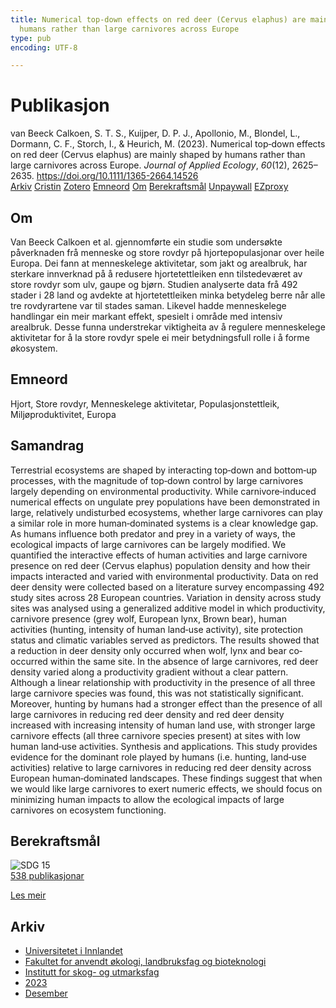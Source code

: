 ```yaml
---
title: Numerical top‐down effects on red deer (Cervus elaphus) are mainly shaped by
  humans rather than large carnivores across Europe
type: pub
encoding: UTF-8

---
```

<h1>Publikasjon</h1>
<article id="csl-bib-container-RTEEBJ2U" class="csl-bib-container">
  <div class="csl-bib-body"> <div class="csl-entry">van Beeck Calkoen, S. T. S., Kuijper, D. P. J., Apollonio, M., Blondel, L., Dormann, C. F., Storch, I., &#38; Heurich, M. (2023). Numerical top‐down effects on red deer (Cervus elaphus) are mainly shaped by humans rather than large carnivores across Europe. <i>Journal of Applied Ecology</i>, <i>60</i>(12), 2625–2635. <a href="https://doi.org/10.1111/1365-2664.14526">https://doi.org/10.1111/1365-2664.14526</a></div> </div>
  <div class="csl-bib-buttons">
    <a href="#taxonomy-article-RTEEBJ2U" alt="archive" class="csl-bib-button">Arkiv</a>
    <a href="https://app.cristin.no/results/show.jsf?id=2208509" alt="Cristin" class="csl-bib-button">Cristin</a>
    <a href="http://zotero.org/groups/5881554/items/RTEEBJ2U" alt="Zotero" class="csl-bib-button">Zotero</a>
    <a href="#keywords-article-RTEEBJ2U" alt="keywords" class="csl-bib-button">Emneord</a>
    <a href="#about-article-RTEEBJ2U" alt="about_pub" class="csl-bib-button">Om</a>
    <a href="#sdg-article-RTEEBJ2U" alt="sdg" class="csl-bib-button">Berekraftsmål</a>
    <a href="https://onlinelibrary.wiley.com/doi/pdfdirect/10.1111/1365-2664.14526" alt="Unpaywall" class="csl-bib-button">Unpaywall</a>
    <a href="https://onlinelibrary.wiley.com/doi/pdfdirect/10.1111/1365-2664.14526" alt="EZproxy" class="csl-bib-button">EZproxy</a>
  </div>
  <div id="csl-bib-meta-container-RTEEBJ2U"></div>
</article>
<div id="csl-bib-meta-RTEEBJ2U" class="csl-bib-meta">
  <article id="about-article-RTEEBJ2U" class="about_pub-article">
    <h1>Om</h1>
    Van Beeck Calkoen et al. gjennomførte ein studie som undersøkte påverknaden frå menneske og store rovdyr på hjortepopulasjonar over heile Europa. Dei fann at menneskelege aktivitetar, som jakt og arealbruk, har sterkare innverknad på å redusere hjortetettleiken enn tilstedeværet av store rovdyr som ulv, gaupe og bjørn. Studien analyserte data frå 492 stader i 28 land og avdekte at hjortetettleiken minka betydeleg berre når alle tre rovdyrartene var til stades saman. Likevel hadde menneskelege handlingar ein meir markant effekt, spesielt i område med intensiv arealbruk. Desse funna understrekar viktigheita av å regulere menneskelege aktivitetar for å la store rovdyr spele ei meir betydningsfull rolle i å forme økosystem.
  </article>
  <article id="keywords-article-RTEEBJ2U" class="keywords-article">
    <h1>Emneord</h1>
    Hjort, Store rovdyr, Menneskelege aktivitetar, Populasjonstettleik, Miljøproduktivitet, Europa
  </article>
  <article id="abstract-article-RTEEBJ2U" class="abstract-article">
    <h1>Samandrag</h1>
    Terrestrial ecosystems are shaped by interacting top‐down and bottom‐up processes, with the magnitude of top‐down control by large carnivores largely depending on environmental productivity. While carnivore‐induced numerical effects on ungulate prey populations have been demonstrated in large, relatively undisturbed ecosystems, whether large carnivores can play a similar role in more human‐dominated systems is a clear knowledge gap. As humans influence both predator and prey in a variety of ways, the ecological impacts of large carnivores can be largely modified. We quantified the interactive effects of human activities and large carnivore presence on red deer (Cervus elaphus) population density and how their impacts interacted and varied with environmental productivity. Data on red deer density were collected based on a literature survey encompassing 492 study sites across 28 European countries. Variation in density across study sites was analysed using a generalized additive model in which productivity, carnivore presence (grey wolf, European lynx, Brown bear), human activities (hunting, intensity of human land‐use activity), site protection status and climatic variables served as predictors. The results showed that a reduction in deer density only occurred when wolf, lynx and bear co‐occurred within the same site. In the absence of large carnivores, red deer density varied along a productivity gradient without a clear pattern. Although a linear relationship with productivity in the presence of all three large carnivore species was found, this was not statistically significant. Moreover, hunting by humans had a stronger effect than the presence of all large carnivores in reducing red deer density and red deer density increased with increasing intensity of human land use, with stronger large carnivore effects (all three carnivore species present) at sites with low human land‐use activities. Synthesis and applications. This study provides evidence for the dominant role played by humans (i.e. hunting, land‐use activities) relative to large carnivores in reducing red deer density across European human‐dominated landscapes. These findings suggest that when we would like large carnivores to exert numeric effects, we should focus on minimizing human impacts to allow the ecological impacts of large carnivores on ecosystem functioning.
  </article>
  <article id="sdg-article-RTEEBJ2U" class="sdg-article">
    <h1>Berekraftsmål</h1>
    <div class="sdg-container"><div id="sdg15" class="sdg">
        <img src="{{< params subfolder >}}images/sdg/sdg15_nn.png" class="image" alt="SDG 15">
        <div class="sdg-overlay">
          <a href="/nn/archive/?key=?sdg=15#archive" class="sdg-publication-count"><span>538</span> publikasjonar</a>
          <p><a href="https://fn.no/om-fn/fns-baerekraftsmaal/livet-paa-land?lang=nno-NO" class="sdg-read-more">Les meir</a></p>
        </div>
      </div></div>
  </article>
  <article id="taxonomy-article-RTEEBJ2U" class="taxonomy-article">
    <h1>Arkiv</h1>
    <ul>
      <li>
        <a href="/nn/archive/?key=3DCRN523">Universitetet i Innlandet</a>
      </li>
      <li>
        <a href="/nn/archive/?key=T77LXH6D">Fakultet for anvendt økologi, landbruksfag og bioteknologi</a>
      </li>
      <li>
        <a href="/nn/archive/?key=7TRARPE3">Institutt for skog- og utmarksfag</a>
      </li>
      <li>
        <a href="/nn/archive/?key=WXLLSUEU">2023</a>
      </li>
      <li>
        <a href="/nn/archive/?key=RPK3CPQG">Desember</a>
      </li>
    </ul>
  </article>
</div>
